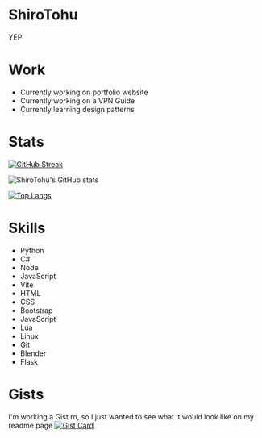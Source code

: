 # ShiroTohu
YEP

# Work
 - Currently working on portfolio website
 - Currently working on a VPN Guide
 - Currently learning design patterns

# Stats
[![GitHub Streak](https://streak-stats.demolab.com?user=ShiroTohu&theme=blueberry&date_format=j%20M%5B%20Y%5D&card_width=700&rank_icon=github)](https://git.io/streak-stats)

![ShiroTohu's GitHub stats](https://github-readme-stats.vercel.app/api?username=ShiroTohu&show_icons=true&theme=blueberry&card_width=700)

[![Top Langs](https://github-readme-stats.vercel.app/api/top-langs/?username=ShiroTohu&layout=donut&theme=blueberry)](https://github.com/anuraghazra/github-readme-stats)

# Skills
 - Python
 - C#
 - Node
 - JavaScript
 - Vite
 - HTML
 - CSS
 - Bootstrap
 - JavaScript
 - Lua
 - Linux
 - Git
 - Blender
 - Flask

# Gists
I'm working a Gist rn, so I just wanted to see what it would look like on my readme page
[![Gist Card](https://github-readme-stats.vercel.app/api/gist?id=bbfce31e0217a3689c8d961a356cb10d)](https://gist.github.com/Yizack/bbfce31e0217a3689c8d961a356cb10d/)
